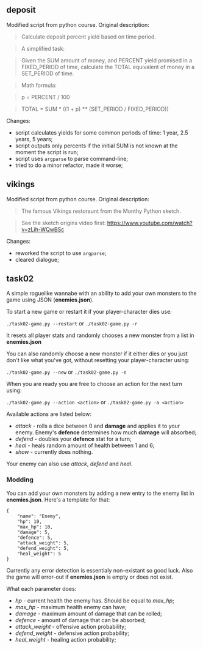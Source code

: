 ## deposit

Modified script from python course. Original description:

> Calculate deposit percent yield based on time period.

>A simplified task:

>Given the SUM amount of money, and PERCENT yield promised in a FIXED_PERIOD of time, calculate the TOTAL equivalent of money in a SET_PERIOD of time.

> Math formula:

> p = PERCENT / 100

> TOTAL = SUM * ((1 + p) ** (SET_PERIOD / FIXED_PERIOD))

Changes:

- script calculates yields for some common periods of time: 1 year, 2.5 years, 5 years;
- script outputs only percents if the initial SUM is not known at the moment the script is run;
- script uses `argparse` to parse command-line;
- tried to do a minor refactor, made it worse;

## vikings

Modified script from python course. Original description:

> The famous Vikings restoraunt from the Monthy Python sketch.

> See the sketch origins video first: https://www.youtube.com/watch?v=zLih-WQwBSc

Changes:

- reworked the script to use `argparse`;
- cleared dialogue;

## task02

A simple roguelike wannabe with an ability to add your own monsters to the game using JSON (**enemies.json**).

To start a new game or restart it if your player-character dies use:

`./task02-game.py --restart` or `./task02-game.py -r`

It resets all player stats and randomly chooses a new monster from a list in **enemies.json**

You can also randomly choose a new monster if it either dies or you just don't like what you've got, without resetting your player-character using:

`./task02-game.py --new` or `./task02-game.py -n`

When you are ready you are free to choose an action for the next turn using:

`./task02-game.py --action <action>` or `./task02-game.py -a <action>`

Available actions are listed below:

- *attack* - rolls a dice between 0 and **damage** and applies it to your enemy. Enemy's **defence** determines how much **damage** will absorbed;
- *defend* - doubles your **defence** stat for a turn;
- *heal* - heals random amount of health between 1 and 6;
- *show* - currently does nothing.

Your enemy can also use *attack*, *defend* and *heal*.

### Modding

You can add your own monsters by adding a new entry to the enemy list in **enemies.json**. Here's a template for that:

```
{
    "name": "Enemy",
    "hp": 10,
    "max_hp": 10,
    "damage": 5,
    "defence": 5,
    "attack_weight": 5,
    "defend_weight": 5,
    "heal_weight": 5
}
```

Currently any error detection is essentialy non-existant so good luck. Also the game will error-out if **enemies.json** is empty or does not exist.

What each parameter does:

- *hp* - current health the enemy has. Should be equal to *max_hp*;
- *max_hp* - maximum health enemy can have;
- *damage* - maximum amount of damage that can be rolled;
- *defence* - amount of damage that can be absorbed;
- *attack_weight* - offensive action probability;
- *defend_weight* - defensive action probability;
- *heal_weight* - healing action probability;
